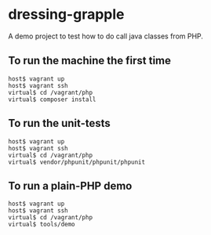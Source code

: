 # dressing-grapple

A demo project to test how to do call java classes from PHP.

## To run the machine the first time

    host$ vagrant up
    host$ vagrant ssh
    virtual$ cd /vagrant/php
    virtual$ composer install
    
## To run the unit-tests

    host$ vagrant up
    host$ vagrant ssh
    virtual$ cd /vagrant/php
    virtual$ vendor/phpunit/phpunit/phpunit

## To run a plain-PHP demo

    host$ vagrant up
    host$ vagrant ssh
    virtual$ cd /vagrant/php
    virtual$ tools/demo
